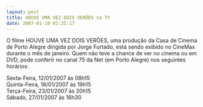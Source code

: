 ```yaml
---
layout: post
title: HOUVE UMA VEZ DOIS VERÕES na TV
date: 2007-01-10 01:25:17
---
```

O filme HOUVE UMA VEZ DOIS VERÕES, uma produção da Casa de Cinema de Porto Alegre dirigida por Jorge Furtado, está sendo exibido no CineMax durante o mês de janeiro. Quem não teve a chance de ver no cinema ou em DVD, pode
conferir no canal 75 da Net (em Porto Alegre) nos seguintes horários:

Sexta-Feira, 12/01/2007 às 08h15\
Quinta-Feira, 18/01/2007 às 19h15\
Terça-Feira, 23/01/2007 às 20h15\
Sábado, 27/01/2007 às 16h30